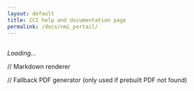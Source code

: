 ```yaml
---
layout: default
title: CCI help and documentation page
permalink: /docs/nmi_portail/
---
```


<div style="display:flex;gap:.5rem;align-items:center;margin:.5rem 0 1rem;">
  <a id="pdf-link" class="button" href="#" style="display:none;">Download PDF</a>
  <button id="pdf-btn" style="display:none;">Generate PDF</button>
  <span id="pdf-status" style="font-size:.9rem;color:#666;"></span>
</div>

<div id="md-content"><em>Loading…</em></div>

<script>
// CONFIG  
const mdUrl = 'https://raw.githubusercontent.com/CCI-GU-Sweden/CCI_registration_documents/refs/heads/main/NMI%20portail.md';
const pdfBaseName = 'NMI%20portail';

// Prebuilt PDF locations (served via GitHub Pages or raw)
const prebuiltPdf = `https://cci-gu-sweden.github.io/CCI_registration_documents/assets/pdfs/${pdfBaseName}.pdf`;
const rawPdf      = `https://raw.githubusercontent.com/CCI-GU-Sweden/CCI_registration_documents/refs/heads/main/assets/pdfs/${pdfBaseName}.pdf`;

// Regex to resolve relative image paths inside the fetched Markdown
const imageRegex = /!\[(?<altText>.*?)\]\s*\((?<imageURL>[^)]+)\)|<img\s+[^>]*?src=["'](?<imageURL1>[^"']+)["'][^>]*?>/g;

async function renderMarkdownFrom(mdUrl) {
  const baseUrl = mdUrl.substring(0, mdUrl.lastIndexOf('/') + 1);
  const mdResponse = await fetch(mdUrl, { cache: 'no-store' });
  const mdText = await mdResponse.text();

  // Fix relative image URLs
  const resolvedMarkdown = mdText.replace(imageRegex, (match, _a, _b, _c, _d, _e, _f, _g, _h, _i, _j, _k, _l, _m, _n, _o, _p, _q, _r, _s, _t, _u, _v, _w, _x, _y, _z, _aa, _ab, groups) => {
    const src = (groups && (groups.imageURL || groups.imageURL1)) || null;
    if (!src) return match;
    const absoluteUrl = src.startsWith('http') || src.startsWith('/') ? src : new URL(src, baseUrl).href;
    return match.replace(src, absoluteUrl);
  });

  document.getElementById('md-content').innerHTML = `<md>${resolvedMarkdown}</md>`;
  if (window.renderMarkdown) window.renderMarkdown();

  // Optional: open external links in a new tab
  document.querySelectorAll('#md-content a[href]').forEach(a => {
    const url = new URL(a.getAttribute('href'), location.href);
    if (url.origin !== location.origin) { a.target = '_blank'; a.rel = 'noopener noreferrer'; }
  });
}

async function tryShowPrebuiltPdf() {
  const link = document.getElementById('pdf-link');
  const btn  = document.getElementById('pdf-btn');
  const status = document.getElementById('pdf-status');

  // Prefer Pages URL; if not found, try raw; else show generator button
  for (const href of [prebuiltPdf, rawPdf]) {
    try {
      const head = await fetch(href, { method: 'HEAD', cache: 'no-store' });
      if (head.ok) {
        link.href = href;
        link.download = `${pdfBaseName}.pdf`;
        link.style.display = '';
        return;
      }
    } catch {}
  }
  // Fallback to client-side generation
  btn.style.display = '';
  btn.addEventListener('click', async () => {
    status.textContent = 'Preparing PDF…';
    try {
      await html2pdf().set({
        margin: 10,
        filename: `${pdfBaseName}.pdf`,
        image: { type: 'png', quality: 0.98 },
        html2canvas: { scale: 2, useCORS: true },
        jsPDF: { unit: 'mm', format: 'a4', orientation: 'portrait' }
      }).from(document.getElementById('md-content')).save();
      status.textContent = '';
    } catch (e) {
      console.warn(e); status.textContent = 'PDF failed — try your browser’s “Print to PDF”.';
    }
  });
}

// Kick it off
renderMarkdownFrom(mdUrl).then(tryShowPrebuiltPdf).catch(console.error);
</script>

// Markdown renderer
<script src="https://cdn.jsdelivr.net/gh/MarketingPipeline/Markdown-Tag/markdown-tag.js"></script>
// Fallback PDF generator (only used if prebuilt PDF not found)
<script src="https://cdnjs.cloudflare.com/ajax/libs/html2pdf.js/0.10.1/html2pdf.bundle.min.js"
        integrity="sha512-YcsIP0wAZy0u0m4q+6YV1qg9M+oWEj83S9v3n6uEwYqfE7Hqh8fH3u9q4j1S7EJqGdS9QJr0A3z+JtqH7QG6WQ=="
        crossorigin="anonymous" referrerpolicy="no-referrer"></script>

<style>
/* Optional: cleaner PDF page breaks if users print */
#md-content h1, #md-content h2 { page-break-after: avoid; }
#md-content img { page-break-inside: avoid; max-width: 100%; }
@media print { nav, header, footer { display:none !important; } }
</style>
